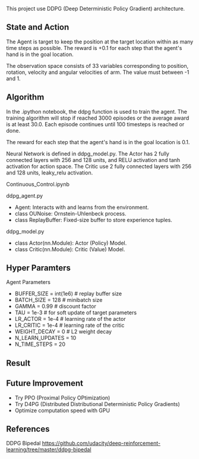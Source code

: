 
This project use DDPG (Deep Deterministic Policy Gradient) architecture.

## State and Action
The Agent is target to keep the position at the target location within as many time steps as possible. The reward is +0.1 for each step that the agent's hand is in the goal location.

The observation space consists of 33 variables corresponding to position, rotation, velocity and angular velocities of arm. The value must between -1 and 1.

## Algorithm

In the .ipython notebook, the ddpg function is used to train the agent. The training algorithm will stop if reached 3000 episodes or the average award is at least 30.0. Each episode continues until 100 timesteps is reached or done.

The reward for each step that the agent's hand is in the goal location is 0.1.

Neural Network is defined in ddpg_model.py. The Actor has 2 fully connected layers with 256 and 128 units, and RELU activation and tanh activation for action space. The Critic use 2 fully connected layers with 256 and 128 units, leaky_relu activation.

Continuous_Control.ipynb

ddpg_agent.py

- Agent: Interacts with and learns from the environment.
- class OUNoise: Ornstein-Uhlenbeck process.
- class ReplayBuffer: Fixed-size buffer to store experience tuples.

ddpg_model.py

- class Actor(nn.Module): Actor (Policy) Model. 
- class Critic(nn.Module): Critic (Value) Model.

## Hyper Paramters

Agent Parameters

- BUFFER_SIZE = int(1e6)  # replay buffer size
- BATCH_SIZE = 128        # minibatch size
- GAMMA = 0.99            # discount factor
- TAU = 1e-3              # for soft update of target parameters
- LR_ACTOR = 1e-4         # learning rate of the actor 
- LR_CRITIC = 1e-4        # learning rate of the critic
- WEIGHT_DECAY = 0        # L2 weight decay
- N_LEARN_UPDATES = 10
- N_TIME_STEPS = 20


## Result


## Future Improvement

- Try PPO (Proximal Policy OPtimization)
- Try D4PG (Distributed Distributional Deterministic Policy Gradients)
- Optimize computation speed with GPU 

## References
DDPG Bipedal
https://github.com/udacity/deep-reinforcement-learning/tree/master/ddpg-bipedal